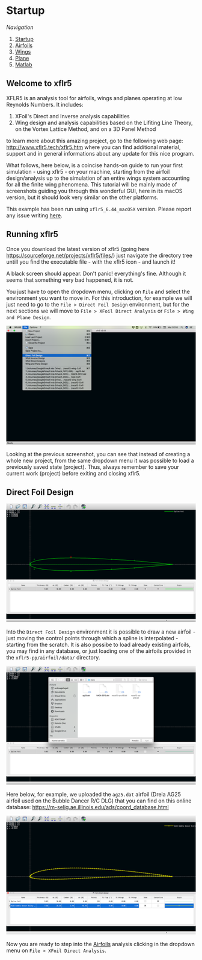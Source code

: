 # Startup

_Navigation_

1. [Startup](startup.md)
2. [Airfoils](airfoils.md)
3. [Wings](wings.md)
4. [Plane](plane.md)
5. [Matlab](matlab.md)

## Welcome to xflr5

XFLR5 is an analysis tool for airfoils, wings and planes operating at low Reynolds Numbers. It includes:

1. XFoil's Direct and Inverse analysis capabilities
2. Wing design and analysis capabilities based on the Lifiting Line Theory, on the Vortex Lattice Method, and on a 3D Panel Method

to learn more about this amazing project, go to the following web page: <http://www.xflr5.tech/xflr5.htm> where you can find additional material, support and in general informations about any update for this nice program.

What follows, here below, is a coincise hands-on guide to run your first simulation - using xflr5 - on your machine, starting from the airfoil design/analysis up to the simulation of an entire wings system accounting for all the finite wing phenomena. This tutorial will be mainly made of screenshots guiding you through this wonderful GUI, here in its macOS version, but it should look very similar on the other platforms.

This example has been run using `xflr5_6.44_macOSX` version. Please report any issue writing [here](andrea.gallegati@uniroma1.it).

## Running xflr5

Once you download the latest version of xflr5 (going here <https://sourceforge.net/projects/xflr5/files/>) just navigate the directory tree untill you find the executable file - with the xflr5 icon - and launch it!

A black screen should appear. Don't panic! everything's fine. Although it seems that something very bad happened, it is not.

You just have to open the dropdown menu, clicking on `File` and select the environment you want to move in. For this introduction, for example we will just need to go to the `File > Direct Foil Design` environment, but for the next sections we will move to `File > XFoil Direct Analysis` or `File > Wing and Plane Design`.

![alt text](screenshots/airfoil_01.png)

Looking at the previous screenshot, you can see that instead of creating a whole new project, from the same dropdown menu it was possible to load a previously saved state (project). Thus, always remember to save your current work (project) before exiting and closing xflr5.

## Direct Foil Design

![alt text](screenshots/airfoil_02.png)

Into the `Direct Foil Design` environment it is possible to draw a new airfoil - just moving the control points through which a spline is interpolated - starting from the scratch. It is also possibe to load already existing airfoils, you may find in any database, or just loading one of the airfoils provided in the `xflr5-pp/airfoil/data/` directory.

![alt text](screenshots/airfoil_03.png)

Here below, for example, we uploaded the `ag25.dat` airfoil (Drela AG25 airfoil used on the Bubble Dancer R/C DLG) that you can find on this online database: <https://m-selig.ae.illinois.edu/ads/coord_database.html>

![alt text](screenshots/airfoil_04.png)

Now you are ready to step into the [Airfoils](airfoils.md) analysis clicking in the dropdown menu on `File > XFoil Direct Analysis`.

